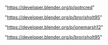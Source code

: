 "https://developer.blender.org/p/potrcred"

"https://developer.blender.org/p/brorisholt95"

"https://developer.blender.org/p/jonemarsh12"

 
"https://developer.blender.org/p/brorisholt95"


 
